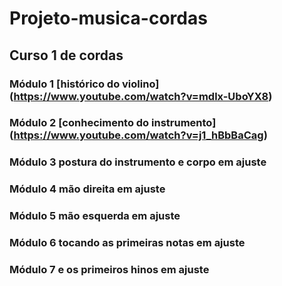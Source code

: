 # Projeto-musica-cordas
## Curso 1 de cordas
### Módulo 1 [histórico do violino] (https://www.youtube.com/watch?v=mdlx-UboYX8)
### Módulo 2 [conhecimento do instrumento] (https://www.youtube.com/watch?v=j1_hBbBaCag)
### Módulo 3 postura do instrumento e corpo em ajuste
### Módulo 4 mão direita em ajuste
### Módulo 5 mão esquerda em ajuste
### Módulo 6 tocando as primeiras notas em ajuste
### Módulo 7 e os primeiros hinos em ajuste
